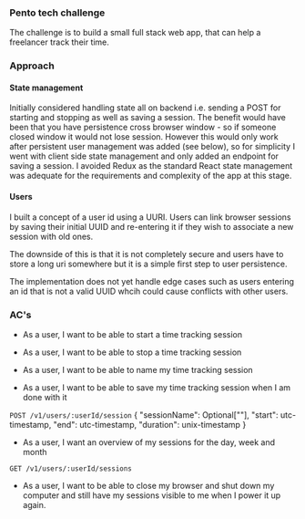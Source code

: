 ### Pento tech challenge
The challenge is to build a small full stack web app, that can help a freelancer track their time.

### Approach

#### State management
Initially considered handling state all on backend i.e. sending a POST for starting and stopping as well as saving a 
session. The benefit would have been that you have persistence cross browser window - so if someone closed window it 
would not lose session. However this would only work after persistent user management was added (see below), so for 
simplicity I went with client side state management and only added an endpoint for saving a session. I avoided Redux 
as the standard React state management was adequate for the requirements and complexity of the app at this stage. 

#### Users
I built a concept of a user id using a UURI. Users can link browser sessions by saving their initial UUID and 
re-entering it if they wish to associate a new session with old ones. 

The downside of this is that it is not completely secure and users have to store a long uri somewhere but it is a simple 
first step to user persistence. 

The implementation does not yet handle edge cases such as users entering an id that is not a valid UUID whcih could 
cause conflicts with other users. 

### AC's
* As a user, I want to be able to start a time tracking session

* As a user, I want to be able to stop a time tracking session

* As a user, I want to be able to name my time tracking session

* As a user, I want to be able to save my time tracking session when I am done with it

`POST /v1/users/:userId/session`
{ "sessionName": Optional[""], "start": utc-timestamp, "end": utc-timestamp, "duration": unix-timestamp }

* As a user, I want an overview of my sessions for the day, week and month

`GET /v1/users/:userId/sessions`

* As a user, I want to be able to close my browser and shut down my computer and still have my sessions visible to me when I power it up again.

